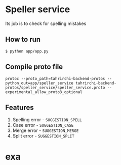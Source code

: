 # Speller service
Its job is to check for spelling mistakes

## How to run

`$ python app/app.py`

## Compile proto file

`protoc --proto_path=tahrirchi-backend-protos --python_out=app/speller_service tahrirchi-backend-protos/speller_service/speller_service.proto --experimental_allow_proto3_optional`

## Features

1. Spelling error - `SUGGESTION_SPELL`
2. Case error - `SUGGESTION_CASE`
3. Merge error - `SUGGESTION_MERGE`
4. Split error - `SUGGESTION_SPLIT`

# exa
